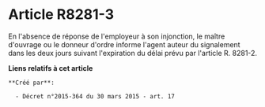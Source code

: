 # Article R8281-3

En l'absence de réponse de l'employeur à son injonction, le maître d'ouvrage ou le donneur d'ordre informe l'agent auteur du
signalement dans les deux jours suivant l'expiration du délai prévu par l'article R. 8281-2.

**Liens relatifs à cet article**

	**Créé par**:

	  - Décret n°2015-364 du 30 mars 2015 - art. 17
